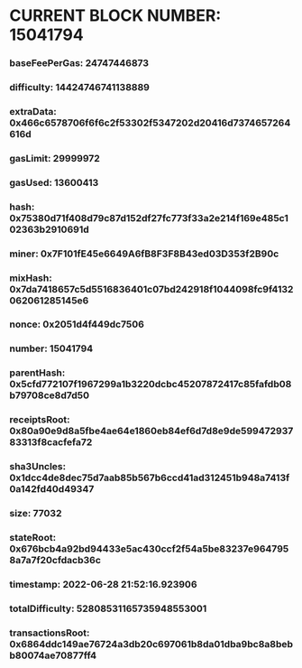 # CURRENT BLOCK NUMBER: 15041794

### baseFeePerGas: 24747446873
### difficulty: 14424746741138889
### extraData: 0x466c6578706f6f6c2f53302f5347202d20416d7374657264616d
### gasLimit: 29999972
### gasUsed: 13600413
### hash: 0x75380d71f408d79c87d152df27fc773f33a2e214f169e485c102363b2910691d
### miner: 0x7F101fE45e6649A6fB8F3F8B43ed03D353f2B90c
### mixHash: 0x7da7418657c5d5516836401c07bd242918f1044098fc9f4132062061285145e6
### nonce: 0x2051d4f449dc7506
### number: 15041794
### parentHash: 0x5cfd772107f1967299a1b3220dcbc45207872417c85fafdb08b79708ce8d7d50
### receiptsRoot: 0x80a90e9d8a5fbe4ae64e1860eb84ef6d7d8e9de59947293783313f8cacfefa72
### sha3Uncles: 0x1dcc4de8dec75d7aab85b567b6ccd41ad312451b948a7413f0a142fd40d49347
### size: 77032
### stateRoot: 0x676bcb4a92bd94433e5ac430ccf2f54a5be83237e9647958a7a7f20cfdacb36c
### timestamp: 2022-06-28 21:52:16.923906
### totalDifficulty: 52808531165735948553001
### transactionsRoot: 0x6864ddc149ae76724a3db20c697061b8da01dba9bc8a8bebb80074ae70877ff4
